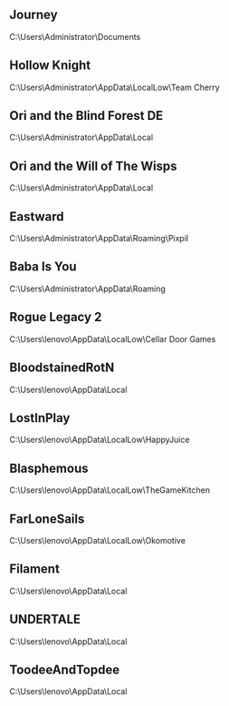 ## Journey
C:\Users\Administrator\Documents
## Hollow Knight
C:\Users\Administrator\AppData\LocalLow\Team Cherry
## Ori and the Blind Forest DE
C:\Users\Administrator\AppData\Local
## Ori and the Will of The Wisps
C:\Users\Administrator\AppData\Local
## Eastward
C:\Users\Administrator\AppData\Roaming\Pixpil
## Baba Is You
C:\Users\Administrator\AppData\Roaming
## Rogue Legacy 2
C:\Users\lenovo\AppData\LocalLow\Cellar Door Games
## BloodstainedRotN
C:\Users\lenovo\AppData\Local
## LostInPlay
C:\Users\lenovo\AppData\LocalLow\HappyJuice
## Blasphemous
C:\Users\lenovo\AppData\LocalLow\TheGameKitchen
## FarLoneSails
C:\Users\lenovo\AppData\LocalLow\Okomotive
## Filament
C:\Users\lenovo\AppData\Local
## UNDERTALE
C:\Users\lenovo\AppData\Local
## ToodeeAndTopdee
C:\Users\lenovo\AppData\Local
